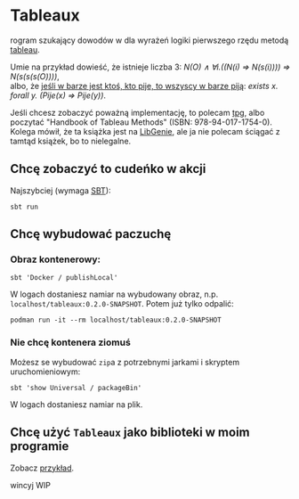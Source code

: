 # Tableaux

rogram szukający dowodów w dla wyrażeń logiki pierwszego rzędu metodą
[tableau](https://pl.wikipedia.org/wiki/Tableau_(system_dowodzenia_twierdze%C5%84)).

Umie na przykład dowieść, że istnieje liczba 3:
_N(O) ∧ ∀i.((N(i) ⇒ N(s(i)))) ⇒ N(s(s(s(O))))_,  
albo, że
[jeśli w barze jest ktoś, kto pije, to wszyscy w barze piją](https://en.wikipedia.org/wiki/Drinker_paradox):
_exists x. forall y. (Pije(x) => Pije(y))_.

Jeśli chcesz zobaczyć poważną implementację, to polecam [tpg](https://github.com/wo/tpg),
albo poczytać "Handbook of Tableau Methods" (ISBN: 978-94-017-1754-0).
Kolega mówił, że ta książka jest na [LibGenie](https://libgen.rs/),
ale ja nie polecam ściągać z tamtąd książek, bo to nielegalne.

## Chcę zobaczyć to cudeńko w akcji

Najszybciej (wymaga [SBT](https://www.scala-sbt.org/)):

```shell
sbt run
```

## Chcę wybudować paczuchę

### Obraz kontenerowy:

```shell
sbt 'Docker / publishLocal'
```

W logach dostaniesz namiar na wybudowany obraz, n.p. `localhost/tableaux:0.2.0-SNAPSHOT`.
Potem już tylko odpalić:

```shell
podman run -it --rm localhost/tableaux:0.2.0-SNAPSHOT
```

### Nie chcę kontenera ziomuś

Możesz se wybudować `zip`a z potrzebnymi jarkami i skryptem uruchomieniowym:

```shell
sbt 'show Universal / packageBin'
```

W logach dostaniesz namiar na plik.

## Chcę użyć `Tableaux` jako biblioteki w moim programie

Zobacz [przykład](src/main/scala/example/Example.scala).

wincyj WIP